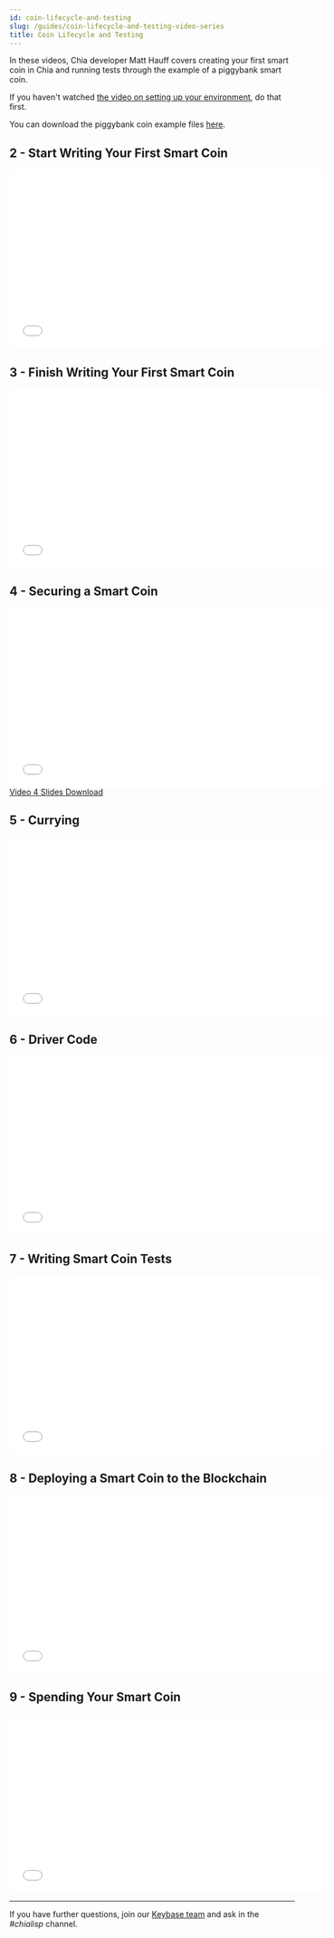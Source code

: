 ```yaml
---
id: coin-lifecycle-and-testing
slug: /guides/coin-lifecycle-and-testing-video-series
title: Coin Lifecycle and Testing
---
```


In these videos, Chia developer Matt Hauff covers creating your first smart coin in Chia and running tests through the example of a piggybank smart coin.

If you haven't watched [the video on setting up your environment](/guides/tools-and-setup-video-series), do that first.

You can download the piggybank coin example files [here](/files/Piggybank_Example.zip).

## 2 - Start Writing Your First Smart Coin

<div class="videoWrapper">
<iframe width="560" height="315" src="//www.youtube.com/embed/v1o7fRHGPpM" frameborder="0" allowfullscreen webkitallowfullscreen mozallowfullscreen ></iframe>
</div>

## 3 - Finish Writing Your First Smart Coin

<div class="videoWrapper">
<iframe width="560" height="315" src="//www.youtube.com/embed/q1ZsTWRKd8A" frameborder="0" allowfullscreen webkitallowfullscreen mozallowfullscreen ></iframe>
</div>

## 4 - Securing a Smart Coin

<div class="videoWrapper">
<iframe width="560" height="315" src="//www.youtube.com/embed/_SBGfMZhRd8" frameborder="0" allowfullscreen webkitallowfullscreen mozallowfullscreen ></iframe>
</div>
<a href="/files/tutorials/4-Securing_a_Smart_Coin_Slides-Chialisp.pdf" download>Video 4 Slides Download</a>

## 5 - Currying

<div class="videoWrapper">
<iframe width="560" height="315" src="//www.youtube.com/embed/xuXNc3vIDMI" frameborder="0" allowfullscreen webkitallowfullscreen mozallowfullscreen ></iframe>
</div>

## 6 - Driver Code

<div class="videoWrapper">
<iframe width="560" height="315" src="//www.youtube.com/embed/dGohmAc658c" frameborder="0" allowfullscreen webkitallowfullscreen mozallowfullscreen ></iframe>
</div>

## 7 - Writing Smart Coin Tests

<div class="videoWrapper">
<iframe width="560" height="315" src="//www.youtube.com/embed/9tvcZrknc7I" frameborder="0" allowfullscreen webkitallowfullscreen mozallowfullscreen ></iframe>
</div>

## 8 - Deploying a Smart Coin to the Blockchain

<div class="videoWrapper">
<iframe width="560" height="315" src="//www.youtube.com/embed/Y_p9qF2XLks" frameborder="0" allowfullscreen webkitallowfullscreen mozallowfullscreen ></iframe>
</div>

## 9 - Spending Your Smart Coin

<div class="videoWrapper">
<iframe width="560" height="315" src="//www.youtube.com/embed/KGC5zACBjkY" frameborder="0" allowfullscreen webkitallowfullscreen mozallowfullscreen ></iframe>
</div>

---

If you have further questions, join our [Keybase team](https://keybase.io/team/chia_network.public) and ask in the _#chialisp_ channel.
